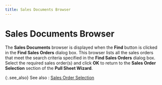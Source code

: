 ```yaml
---
title: Sales Documents Browser
---
```


# Sales Documents Browser


The **Sales Documents** browser  is displayed when the **Find** button  is clicked in the **Find Sales Orders** dialog  box. This browser lists all the sales orders that meet the search criteria  specified in the **Find Sales Orders** dialog  box. Select the required sales order(s)  and click **OK** to return to the  **Sales Order Selection** section  of the **Pull Sheet Wizard**.


{:.see_also}
See also
: [Sales  Order Selection]({{site.sp_baseurl}}/sales-docs/ordr-ff/create-a-pull-sheet/wizard/so-selection/document_criteria_sales_order_selection_pick_ticket_wizard.html)
